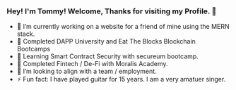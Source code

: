 ### Hey! I'm Tommy! Welcome, Thanks for visiting my Profile. 👋

- 🔭 I’m currently working on a website for a friend of mine using the MERN stack.
- 🌱 Completed DAPP University and Eat The Blocks Blockchain Bootcamps
- 🌱 Learning Smart Contract Security with secureum bootcamp. 
- 🌱 Completed Fintech / De-Fi with Moralis Academy.
- 👯 I’m looking to align with a team / employment.
- ⚡ Fun fact: I have played guitar for 15 years. I am a very amatuer singer.
